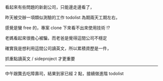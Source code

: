 看起來有些問題的新創公司，只能邊走邊看了，

昨天被交辦一項類似測驗的工作 todolist 為期兩天工期左右，

感覺是蠻 free 的，專案 clone 下來看不出來使用技術 !?

老媽看起來很擔心被騙，而老爸是覺得這間公司不穩定 

確實我是想利用這間公司讀英文，所以累積資歷是一件，

抓重點讀英文 / sideproject 才更重要

---

中午跟龔去吃障壽司，結果到家已經 2 點，接續做進階 todolist

